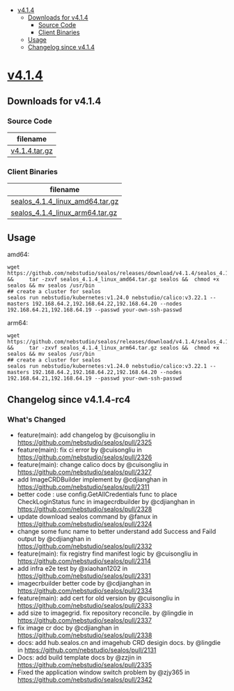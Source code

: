- [v4.1.4](#v414httpsgithubcomnebstudiosealosreleasestagv414)
  - [Downloads for v4.1.4](#downloads-for-v414)
    - [Source Code](#source-code)
    - [Client Binaries](#client-binaries)
  - [Usage](#usage)
  - [Changelog since v4.1.4](#changelog-since-v414-rc4)


# [v4.1.4](https://github.com/nebstudio/sealos/releases/tag/v4.1.4)

## Downloads for v4.1.4


### Source Code

filename |
-------- |
[v4.1.4.tar.gz](https://github.com/nebstudio/sealos/archive/refs/tags/v4.1.4.tar.gz) |

### Client Binaries

filename |
-------- |
[sealos_4.1.4_linux_amd64.tar.gz](https://github.com/nebstudio/sealos/releases/download/v4.1.4/sealos_4.1.4_linux_amd64.tar.gz) |
[sealos_4.1.4_linux_arm64.tar.gz](https://github.com/nebstudio/sealos/releases/download/v4.1.4/sealos_4.1.4_linux_arm64.tar.gz) |

## Usage

amd64:

```shell
wget  https://github.com/nebstudio/sealos/releases/download/v4.1.4/sealos_4.1.4_linux_amd64.tar.gz  &&     tar -zxvf sealos_4.1.4_linux_amd64.tar.gz sealos &&  chmod +x sealos && mv sealos /usr/bin
## create a cluster for sealos
sealos run nebstudio/kubernetes:v1.24.0 nebstudio/calico:v3.22.1 --masters 192.168.64.2,192.168.64.22,192.168.64.20 --nodes 192.168.64.21,192.168.64.19 --passwd your-own-ssh-passwd
```

arm64:

```shell
wget  https://github.com/nebstudio/sealos/releases/download/v4.1.4/sealos_4.1.4_linux_arm64.tar.gz  &&     tar -zxvf sealos_4.1.4_linux_arm64.tar.gz sealos &&  chmod +x sealos && mv sealos /usr/bin
## create a cluster for sealos
sealos run nebstudio/kubernetes:v1.24.0 nebstudio/calico:v3.22.1 --masters 192.168.64.2,192.168.64.22,192.168.64.20 --nodes 192.168.64.21,192.168.64.19 --passwd your-own-ssh-passwd
```


## Changelog since v4.1.4-rc4

### What's Changed

* feature(main): add changelog by @cuisongliu in https://github.com/nebstudio/sealos/pull/2325
* feature(main): fix ci error by @cuisongliu in https://github.com/nebstudio/sealos/pull/2326
* feature(main): change calico docs by @cuisongliu in https://github.com/nebstudio/sealos/pull/2327
* add ImageCRDBuilder implement by @cdjianghan in https://github.com/nebstudio/sealos/pull/2311
* better code : use config.GetAllCredentials func  to place CheckLoginStatus func in imagecrdbuilder by @cdjianghan in https://github.com/nebstudio/sealos/pull/2328
* update download sealos command by @fanux in https://github.com/nebstudio/sealos/pull/2324
* change some func name to better understand add Success and Faild output by @cdjianghan in https://github.com/nebstudio/sealos/pull/2332
* feature(main): fix registry find manifest logic by @cuisongliu in https://github.com/nebstudio/sealos/pull/2314
* add infra e2e test by @xiaohan1202 in https://github.com/nebstudio/sealos/pull/2331
* imagecrbuilder better code by @cdjianghan in https://github.com/nebstudio/sealos/pull/2334
* feature(main): add cert for old version by @cuisongliu in https://github.com/nebstudio/sealos/pull/2333
* add size to imagegrid. fix repository reconcile. by @lingdie in https://github.com/nebstudio/sealos/pull/2337
* fix image cr doc by @cdjianghan in https://github.com/nebstudio/sealos/pull/2338
* docs: add hub.sealos.cn  and imagehub CRD desigin docs. by @lingdie in https://github.com/nebstudio/sealos/pull/2131
* Docs: add build template docs by @zzjin in https://github.com/nebstudio/sealos/pull/2335
* Fixed the application window switch problem by @zjy365 in https://github.com/nebstudio/sealos/pull/2342


